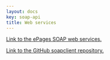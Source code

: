 ```yaml
---
layout: docs
key: soap-api
title: Web services
---
```


[Link to the ePages SOAP web services.](https://bintray.com/artifact/download/epages/maven/de.epages.soapclient-documentation/1.4.18/de.epages.soapclient-documentation-1.4.18.zip)

[Link to the GitHub soapclient repository.](https://github.com/ePages-de/soapclient)
